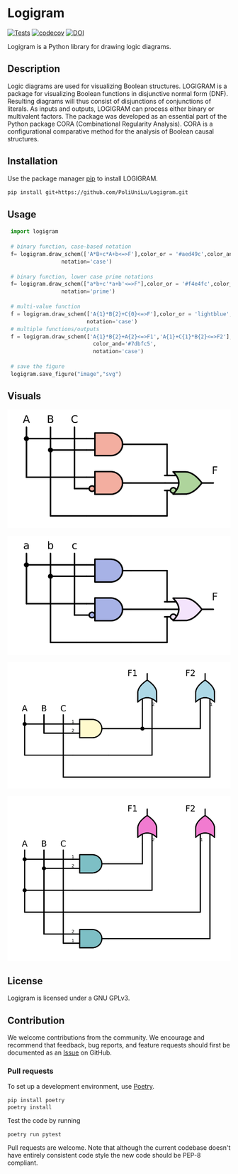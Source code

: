 # Logigram
[![Tests](https://github.com/PoliUniLu/logigram/workflows/Tests/badge.svg)](https://github.com/PoliUniLu/logigram/actions?workflow=Tests)
[![codecov](https://codecov.io/github/PoliUniLu/logigram/branch/master/graph/badge.svg?token=36V7QBSJI3)](https://codecov.io/github/PoliUniLu/logigram)
[![DOI](https://zenodo.org/badge/306043142.svg)](https://zenodo.org/badge/latestdoi/306043142)


Logigram is a Python library for drawing logic diagrams.

## Description
Logic diagrams are used for visualizing Boolean structures.
LOGIGRAM is a package for visualizing Boolean functions in disjunctive normal 
form (DNF). Resulting diagrams will thus consist of disjunctions of
conjunctions of literals. As inputs and outputs, LOGIGRAM can process either
binary or multivalent factors. The package was developed as an essential part
of the Python package CORA (Combinational Regularity Analysis).
CORA is a configurational comparative method for the analysis of Boolean
causal structures.

 

## Installation
 
 Use the package manager [pip](https://pip.pypa.io/en/stable/) to install LOGIGRAM.
  
  ```bash
  pip install git+https://github.com/PoliUniLu/Logigram.git
  ```
  
## Usage
 
 ```python
  import logigram
  
  # binary function, case-based notation
  f= logigram.draw_schem(['A*B+c*A+b<=>F'],color_or = '#aed49c',color_and = '#f3aea0',
                  notation='case')
  
  # binary function, lower case prime notations
  f= logigram.draw_schem(["a*b+c'*a+b'<=>F"],color_or = '#f4e4fc',color_and = '#a7b2e6',
                  notation='prime')
  
  # multi-value function 
  f = logigram.draw_schem(['A{1}*B{2}+C{0}<=>F'],color_or = 'lightblue',color_and = 'lemonchiffon',
                          notation='case')
  # multiple functions/outputs
  f = logigram.draw_schem(['A{1}*B{2}+A{2}<=>F1','A{1}+C{1}*B{2}<=>F2'], color_or='#f17bd0',
                            color_and='#7dbfc5',
                            notation='case')

  # save the figure 
  logigram.save_figure("image","svg")
  ```
## Visuals
  ![Ex. of a signle boolean function in a CDNF](examples/ex1.svg)
  
  ![Ex. of the two boolean functions in a CDNF](examples/ex2.svg)
  
  ![Ex. of a multi-value function in a CDNF](examples/ex3.svg)
  
  ![Ex. of the two multi-value fucntions i a CDNF](examples/ex4.svg)

## License
Logigram is licensed under a GNU GPLv3. 

## Contribution 

We welcome contributions from the community.
We encourage and recommend that feedback, bug reports, and feature requests should first be documented as an [Issue](https://github.com/PoliUniLu/cora/issues) on GitHub.

### Pull requests
To set up a development environment, use [Poetry](https://python-poetry.org/).
```console
pip install poetry
poetry install
```
Test the code by running
```console
poetry run pytest
```
Pull requests are welcome. Note that although the current codebase doesn't have entirely 
consistent code style the new code should be PEP-8 compliant.
